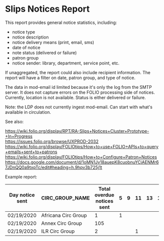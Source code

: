 # Slips Notices Report

This report provides general notice statistics, including:

-  notice type
-  notice description
-  notice delivery means (print, email, sms)
-  date of notice
-  note status (delivered or failure)
-  patron group
-  notice sender: library, department, service point, etc.  

If unaggregated, the report could also include recipient information. The report will have a filter on date, patron group, and type of notice.

The data in mod-email id limited because it's only the log from the SMTP server. It does not capture errors on the FOLIO processing
side of notices. Currently, location is not available. Status is either delivered or failure.

Note: the LDP does not currently ingest mod-email. Can start with what's available in circulation.

See also: 

<https://wiki.folio.org/display/RPT/RA-Slips+Notices+Cluster+Prototype-+In+Progress>    
<https://issues.folio.org/browse/UXPROD-2032>
<https://wiki.folio.org/display/FOLIOtips/How+to+use+FOLIO+APIs+to+query+emails+sent+to+patrons>
<https://wiki.folio.org/display/FOLIOtips/How+to+Configure+Patron+Notices>
<https://docs.google.com/document/d/1oMN1Jv18auepK8cuobnuYCiAENMr67JDnQQ0a9txpTc/edit#heading=h.9hpv3b725j1t>




Example report:

| Day notice sent | CIRC\_GROUP\_NAME | Total overdue notices sent | 5 | 9 | 11 | 13 | 15 | 17 | 19 | 21 | 23 |
| --- | --- | --- | --- | --- | --- | --- | --- | --- | --- | --- | --- |
| 02/19/2020 | Africana Circ Group | 1 | 1 |  |  |  |  |  |  |  |  |
| 02/19/2020 | Annex Circ Group | 105 |  |  |  |  |  | 105 |  |  |  |
| 02/19/2020 | ILR Circ Group | 2 |  |  | 1 |  |  |  |  |  | 1 |